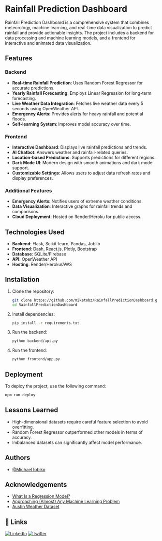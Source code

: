 # Rainfall Prediction Dashboard

Rainfall Prediction Dashboard is a comprehensive system that combines meteorology, machine learning, and real-time data visualization to predict rainfall and provide actionable insights. The project includes a backend for data processing and machine learning models, and a frontend for interactive and animated data visualization.

## Features

### Backend

- **Real-time Rainfall Prediction**: Uses Random Forest Regressor for accurate predictions.
- **Yearly Rainfall Forecasting**: Employs Linear Regression for long-term forecasting.
- **Live Weather Data Integration**: Fetches live weather data every 5 seconds using OpenWeather API.
- **Emergency Alerts**: Provides alerts for heavy rainfall and potential floods.
- **Self-learning System**: Improves model accuracy over time.

### Frontend

- **Interactive Dashboard**: Displays live rainfall predictions and trends.
- **AI Chatbot**: Answers weather and rainfall-related queries.
- **Location-based Predictions**: Supports predictions for different regions.
- **Dark Mode UI**: Modern design with smooth animations and dark mode support.
- **Customizable Settings**: Allows users to adjust data refresh rates and display preferences.

### Additional Features

- **Emergency Alerts**: Notifies users of extreme weather conditions.
- **Data Visualization**: Interactive graphs for rainfall trends and comparisons.
- **Cloud Deployment**: Hosted on Render/Heroku for public access.

## Technologies Used

- **Backend**: Flask, Scikit-learn, Pandas, Joblib
- **Frontend**: Dash, React.js, Plotly, Bootstrap
- **Database**: SQLite/Firebase
- **API**: OpenWeather API
- **Hosting**: Render/Heroku/AWS

## Installation

1. Clone the repository:

   ```bash
   git clone https://github.com/miketobz/RainfallPredictionDashboard.git
   cd RainfallPredictionDashboard
   ```

2. Install dependencies:

   ```bash
   pip install -r requirements.txt
   ```

3. Run the backend:

   ```bash
   python backend/api.py
   ```

4. Run the frontend:
   ```bash
   python frontend/app.py
   ```

## Deployment

To deploy the project, use the following command:

```bash
npm run deploy
```

## Lessons Learned

- High-dimensional datasets require careful feature selection to avoid overfitting.
- Random Forest Regressor outperformed other models in terms of accuracy.
- Imbalanced datasets can significantly affect model performance.

## Authors

- [@MichaelTobiko](https://github.com/miketobz)

## Acknowledgements

- [What Is a Regression Model?](https://www.imsl.com/blog/what-is-regression-model)
- [Approaching (Almost) Any Machine Learning Problem](https://www.amazon.com/Approaching-Almost-Machine-Learning-Problem/dp/8269211508)
- [Austin Weather Dataset](https://www.kaggle.com/datasets/grubenm/austin-weather)

## 🔗 Links

[![LinkedIn](https://img.shields.io/badge/linkedin-0A66C2?style=for-the-badge&logo=linkedin&logoColor=white)](https://www.linkedin.com/in/michael-tobiko-1563a693)
[![Twitter](https://img.shields.io/badge/twitter-1DA1F2?style=for-the-badge&logo=twitter&logoColor=white)](https://twitter.com/MichaelTobiko)

